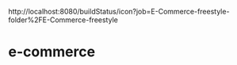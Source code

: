 http://localhost:8080/buildStatus/icon?job=E-Commerce-freestyle-folder%2FE-Commerce-freestyle
# e-commerce
